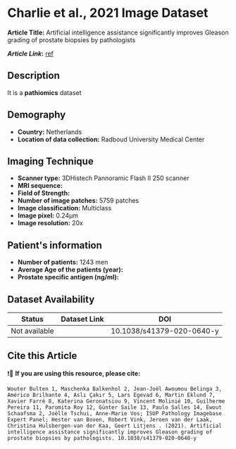 # **Charlie et al., 2021 Image Dataset**
**Article Title:** Artificial intelligence assistance significantly improves Gleason grading of prostate biopsies by pathologists

**_Article Link_:** [ref](https://pubmed.ncbi.nlm.nih.gov/32759979/)

## **Description**
It is a **pathiomics** dataset

## **Demography**
+ **Country:** Netherlands
+ **Location of data collection:** Radboud University Medical Center

## **Imaging Technique**
+ **Scanner type:** 3DHistech Pannoramic Flash II 250 scanner
+ **MRI sequence:** 
+ **Field of Strength:** 
+ **Number of image patches:** 5759 patches
+ **Image classification:** Multiclass
+ **Image pixel:** 0.24µm
+ **Image resolution:** 20x


## **Patient's information**
+ **Number of patients:** 1243 men
+ **Average Age of the patients (year):** 
+ **Prostate specific antigen (ng/ml):** 

## **Dataset Availability**

|**Status**|**Dataset Link**|**DOI**|
|:---:|:---:|:---:|
|Not available| | 10.1038/s41379-020-0640-y

  
## **Cite this Article**

❗🛑 **If you are using this resource, please cite:**

```
Wouter Bulten 1, Maschenka Balkenhol 2, Jean-Joël Awoumou Belinga 3, Américo Brilhante 4, Aslı Çakır 5, Lars Egevad 6, Martin Eklund 7, Xavier Farré 8, Katerina Geronatsiou 9, Vincent Molinié 10, Guilherme Pereira 11, Paromita Roy 12, Günter Saile 13, Paulo Salles 14, Ewout Schaafsma 2, Joëlle Tschui, Anne-Marie Vos; ISUP Pathology Imagebase Expert Panel; Hester van Boven, Robert Vink, Jeroen van der Laak, Christina Hulsbergen-van der Kaa, Geert Litjens . (2021). Artificial intelligence assistance significantly improves Gleason grading of prostate biopsies by pathologists. 10.1038/s41379-020-0640-y

```
